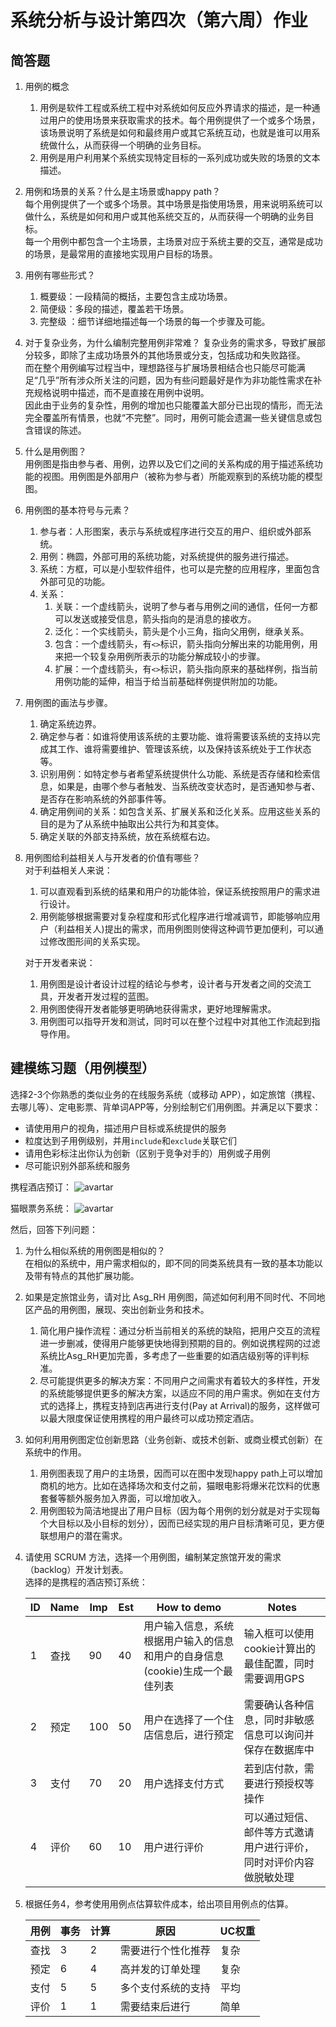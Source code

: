 # 系统分析与设计第四次（第六周）作业

## 简答题

1. 用例的概念  
    1. 用例是软件工程或系统工程中对系统如何反应外界请求的描述，是一种通过用户的使用场景来获取需求的技术。每个用例提供了一个或多个场景，该场景说明了系统是如何和最终用户或其它系统互动，也就是谁可以用系统做什么，从而获得一个明确的业务目标。  
    2. 用例是用户利用某个系统实现特定目标的一系列成功或失败的场景的文本描述。
2. 用例和场景的关系？什么是主场景或happy path？  
    每个用例提供了一个或多个场景。其中场景是指使用场景，用来说明系统可以做什么，系统是如何和用户或其他系统交互的，从而获得一个明确的业务目标。  
    每一个用例中都包含一个主场景，主场景对应于系统主要的交互，通常是成功的场景，是最常用的直接地实现用户目标的场景。
3. 用例有哪些形式？  
    1. 概要级：一段精简的概括，主要包含主成功场景。
    2. 简便级：多段的描述，覆盖若干场景。
    3. 完整级 ：细节详细地描述每一个场景的每一个步骤及可能。
4. 对于复杂业务，为什么编制完整用例非常难？
    复杂业务的需求多，导致扩展部分较多，即除了主成功场景外的其他场景或分支，包括成功和失败路径。  
    而在整个用例编写过程当中，理想路径与扩展场景相结合也只能尽可能满足“几乎”所有涉众所关注的问题，因为有些问题最好是作为非功能性需求在补充规格说明中描述，而不是直接在用例中说明。  
    因此由于业务的复杂性，用例的增加也只能覆盖大部分已出现的情形，而无法完全覆盖所有情景，也就“不完整”。同时，用例可能会遗漏一些关键信息或包含错误的陈述。
5. 什么是用例图？  
    用例图是指由参与者、用例，边界以及它们之间的关系构成的用于描述系统功能的视图。用例图是外部用户（被称为参与者）所能观察到的系统功能的模型图。
6. 用例图的基本符号与元素？
    1. 参与者：人形图案，表示与系统或程序进行交互的用户、组织或外部系统。
    2. 用例：椭圆，外部可用的系统功能，对系统提供的服务进行描述。
    3. 系统：方框，可以是小型软件组件，也可以是完整的应用程序，里面包含外部可见的功能。
    4. 关系：
        1. 关联：一个虚线箭头，说明了参与者与用例之间的通信，任何一方都可以发送或接受信息，箭头指向的是消息的接收方。
        2. 泛化：一个实线箭头，箭头是个小三角，指向父用例，继承关系。
        3. 包含：一个虚线箭头，有`<>`标识，箭头指向分解出来的功能用例，用来把一个较复杂用例所表示的功能分解成较小的步骤。
        4. 扩展：一个虚线箭头，有`<>`标识，箭头指向原来的基础样例，指当前用例功能的延伸，相当于给当前基础样例提供附加的功能。
7. 用例图的画法与步骤。
    1. 确定系统边界。
    2. 确定参与者：如谁将使用该系统的主要功能、谁将需要该系统的支持以完成其工作、谁将需要维护、管理该系统，以及保持该系统处于工作状态等。
    3. 识别用例：如特定参与者希望系统提供什么功能、系统是否存储和检索信息，如果是，由哪个参与者触发、当系统改变状态时，是否通知参与者、是否存在影响系统的外部事件等。
    4. 确定用例间的关系：如包含关系、扩展关系和泛化关系。应用这些关系的目的是为了从系统中抽取出公共行为和其变体。
    5. 确定关联的外部支持系统，放在系统框右边。
8. 用例图给利益相关人与开发者的价值有哪些？  
    对于利益相关人来说：  
    1. 可以直观看到系统的结果和用户的功能体验，保证系统按照用户的需求进行设计。
    2. 用例能够根据需要对复杂程度和形式化程序进行增减调节，即能够响应用户（利益相关人)提出的需求，而用例图则使得这种调节更加便利，可以通过修改图形间的关系实现。

    对于开发者来说：  
    1. 用例图是设计者设计过程的结论与参考，设计者与开发者之间的交流工具，开发者开发过程的蓝图。
    2. 用例图使得开发者能够更明确地获得需求，更好地理解需求。
    3. 用例图可以指导开发和测试，同时可以在整个过程中对其他工作流起到指导作用。

## 建模练习题（用例模型）

选择2-3个你熟悉的类似业务的在线服务系统（或移动 APP），如定旅馆（携程、去哪儿等）、定电影票、背单词APP等，分别绘制它们用例图。并满足以下要求：

* 请使用用户的视角，描述用户目标或系统提供的服务
* 粒度达到子用例级别，并用`include`和`exclude`关联它们
* 请用色彩标注出你认为创新（区别于竞争对手的）用例或子用例
* 尽可能识别外部系统和服务

携程酒店预订：
![avartar](./4-1.png)

猫眼票务系统：
![avartar](./4-2.png)

然后，回答下列问题：

1. 为什么相似系统的用例图是相似的？  
    在相似的系统中，用户需求相似的，即不同的同类系统具有一致的基本功能以及带有特点的其他扩展功能。
2. 如果是定旅馆业务，请对比 Asg_RH 用例图，简述如何利用不同时代、不同地区产品的用例图，展现、突出创新业务和技术。  
    1. 简化用户操作流程：通过分析当前相关的系统的缺陷，把用户交互的流程进一步删减，使得用户能够更快地得到预期的目的。例如说携程网的过滤系统比Asg_RH更加完善，多考虑了一些重要的如酒店级别等的评判标准。
    2. 尽可能提供更多的解决方案：不同用户之间需求有着较大的多样性，开发的系统能够提供更多的解决方案，以适应不同的用户需求。例如在支付方式的选择上，携程支持到店再进行支付(Pay at Arrival)的服务，这样做可以最大限度保证使用携程的用户最终可以成功预定酒店。
3. 如何利用用例图定位创新思路（业务创新、或技术创新、或商业模式创新）在系统中的作用。  
    1. 用例图表现了用户的主场景，因而可以在图中发现happy path上可以增加商机的地方。比如在选择场次和支付之前，猫眼电影将爆米花饮料的优惠套餐等额外服务加入界面，可以增加收入。
    2. 用例图较为简洁地提出了用户目标（因为每个用例的划分就是对于实现每个大目标以及小目标的划分），因而已经实现的用户目标清晰可见，更方便联想用户的潜在需求。
4. 请使用 SCRUM 方法，选择一个用例图，编制某定旅馆开发的需求（backlog）开发计划表。  
    选择的是携程的酒店预订系统：

    | ID | Name | Imp | Est | How to demo | Notes |
    | --- | --- | --- | --- | --- | --- |
    |1|查找|90|40|用户输入信息，系统根据用户输入的信息和用户的自身信息(cookie)生成一个最佳列表|输入框可以使用cookie计算出的最佳配置，同时需要调用GPS|
    |2|预定|100|50|用户在选择了一个住店信息后，进行预定|需要确认各种信息，同时非敏感信息可以询问并保存在数据库中|
    |3|支付|70|20|用户选择支付方式|若到店付款，需要进行预授权等操作|
    |4|评价|60|10|用户进行评价|可以通过短信、邮件等方式邀请用户进行评价，同时对评价内容做脱敏处理|

5. 根据任务4，参考使用用例点估算软件成本，给出项目用例点的估算。

    |用例|事务|计算|原因|UC权重|
    | --- | --- | --- | --- | --- |
    |查找|3|2|需要进行个性化推荐|复杂|
    |预定|6|4|高并发的订单处理|复杂|
    |支付|5|5|多个支付系统的支持|平均|
    |评价|1|1|需要结束后进行|简单
